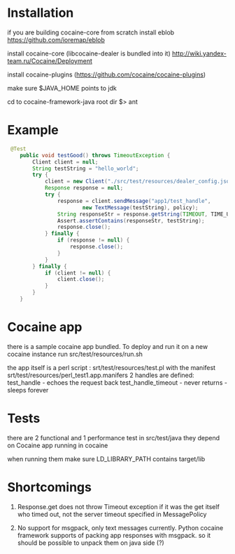 Installation
====================

if you are building cocaine-core from scratch 
install eblob
https://github.com/ioremap/eblob

install cocaine-core (libcocaine-dealer is bundled into it)
http://wiki.yandex-team.ru/Cocaine/Deployment

install cocaine-plugins (https://github.com/cocaine/cocaine-plugins)

make sure $JAVA_HOME points to jdk

cd to cocaine-framework-java root dir
$> ant

Example
====================
```java
 @Test
    public void testGood() throws TimeoutException {
        Client client = null;
        String testString = "hello_world";
        try {
            client = new Client("./src/test/resources/dealer_config.json");
            Response response = null;
            try {
                response = client.sendMessage("app1/test_handle",
                        new TextMessage(testString), policy);
                String responseStr = response.getString(TIMEOUT, TIME_UNIT);
                Assert.assertContains(responseStr, testString);
                response.close();
            } finally {
                if (response != null) {
                    response.close();
                }
            }
        } finally {
            if (client != null) {
                client.close();
            }
        }
    }
```

Cocaine app
====================

there is a sample cocaine app bundled.
To deploy and run it on a new cocaine instance run 
src/test/resources/run.sh

the app itself is a perl script : srt/test/resources/test.pl
with the manifest srt/test/resources/perl_test1.app.manifers
2 handles are defined:
test_handle - echoes the request back
test_handle_timeout - never returns - sleeps forever

Tests
====================

there are 2 functional and 1 performance test
in src/test/java 
they depend on Cocaine app running in cocaine

when running them make sure LD_LIBRARY_PATH contains target/lib

Shortcomings
====================

1) Response.get does not throw Timeout exception if it was the get itself who timed out, not the server timeout
specified in MessagePolicy

2) No support for msgpack, only text messages currently. 
Python cocaine framework supports of packing app responses with msgpack.
so it should be possible to unpack them on java side (?)
 
